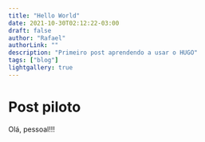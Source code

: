 ```yaml
---
title: "Hello World"
date: 2021-10-30T02:12:22-03:00
draft: false
author: "Rafael"
authorLink: ""
description: "Primeiro post aprendendo a usar o HUGO"
tags: ["blog"]
lightgallery: true
---
```


# Post piloto


Olá, pessoal!!!
